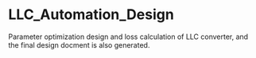 # LLC_Automation_Design
Parameter optimization design and loss calculation of LLC converter, and the final design docment is also generated.
